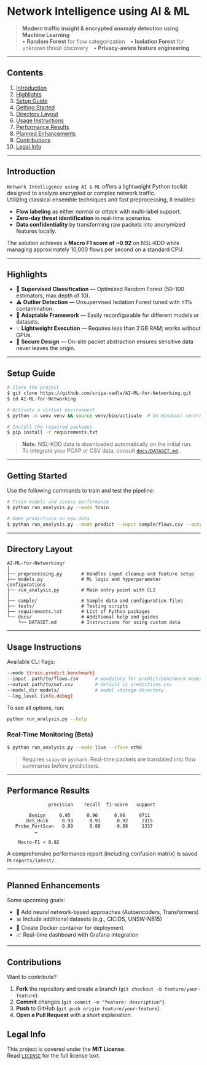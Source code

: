# Network Intelligence using AI & ML

> **Modern traffic insight & encrypted anomaly detection using Machine Learning**  
> • **Random Forest** for flow categorization • **Isolation Forest** for unknown threat discovery • **Privacy-aware feature engineering**

---

## Contents

1. [Introduction](#introduction)  
2. [Highlights](#highlights)  
3. [Setup Guide](#setup-guide)  
4. [Getting Started](#getting-started)  
5. [Directory Layout](#directory-layout)  
6. [Usage Instructions](#usage-instructions)  
7. [Performance Results](#performance-results)  
8. [Planned Enhancements](#planned-enhancements)  
9. [Contributions](#contributions)  
10. [Legal Info](#legal-info)  

---

## Introduction

`Network Intelligence using AI & ML` offers a lightweight Python toolkit designed to analyze encrypted or complex network traffic.  
Utilizing classical ensemble techniques and fast preprocessing, it enables:

- **Flow labeling** as either *normal* or *attack* with multi-label support.  
- **Zero-day threat identification** in real-time scenarios.  
- **Data confidentiality** by transforming raw packets into anonymized features locally.

The solution achieves a **Macro F1 score of ~0.92** on NSL‑KDD while managing approximately 10,000 flows per second on a standard CPU.

---

## Highlights

- 🎯 **Supervised Classification** — Optimized Random Forest (50–100 estimators, max depth of 10).  
- ⚠️ **Outlier Detection** — Unsupervised Isolation Forest tuned with ≤1% contamination.  
- 🧩 **Adaptable Framework** — Easily reconfigurable for different models or datasets.  
- 💡 **Lightweight Execution** — Requires less than 2 GB RAM; works without GPUs.  
- 🔐 **Secure Design** — On-site packet abstraction ensures sensitive data never leaves the origin.

---

## Setup Guide

```bash
# Clone the project
$ git clone https://github.com/sriya-vadla/AI-ML-for-Networking.git
$ cd AI-ML-for-Networking

# Activate a virtual environment
$ python -m venv venv && source venv/bin/activate  # On Windows: venv\Scripts\activate

# Install the required packages
$ pip install -r requirements.txt
```

> **Note**: NSL-KDD data is downloaded automatically on the initial run.  
> To integrate your PCAP or CSV data, consult [`docs/DATASET.md`](docs/DATASET.md).

---

## Getting Started

Use the following commands to train and test the pipeline:

```bash
# Train models and assess performance
$ python run_analysis.py --mode train

# Make predictions on new data
$ python run_analysis.py --mode predict --input sample/flows.csv --output predictions.csv
```

---

## Directory Layout

```text
AI-ML-for-Networking/
│
├── preprocessing.py       # Handles input cleanup and feature setup
├── models.py              # ML logic and hyperparameter configurations
├── run_analysis.py        # Main entry point with CLI
│
├── sample/                # Sample data and configuration files
├── tests/                 # Testing scripts
├── requirements.txt       # List of Python packages
└── docs/                  # Additional help and guides
    └── DATASET.md         # Instructions for using custom data
```

---

## Usage Instructions

Available CLI flags:

```bash
--mode {train,predict,benchmark}
--input  path/to/flows.csv      # mandatory for predict/benchmark modes
--output path/to/out.csv        # default is predictions.csv
--model_dir models/             # model storage directory
--log_level {info,debug}
```

To see all options, run:

```bash
python run_analysis.py --help
```

### Real-Time Monitoring (Beta)

```bash
$ python run_analysis.py --mode live --iface eth0
```

> Requires `scapy` or `pyshark`. Real-time packets are translated into flow summaries before predictions.

---

## Performance Results

```
               precision    recall  f1-score   support

        Benign     0.95      0.96      0.96     9711
       DoS_Hulk     0.93      0.91      0.92     2315
   Probe_PortScan   0.89      0.88      0.88     1337
          …

    Macro-F1 ≈ 0.92
```

A comprehensive performance report (including confusion matrix) is saved in `reports/latest/`.

---

## Planned Enhancements

Some upcoming goals:

- 🔬 Add neural network-based approaches (Autoencoders, Transformers)  
- 📊 Include additional datasets (e.g., CICIDS, UNSW-NB15)  
- 🐳 Create Docker container for deployment  
- 📈 Real-time dashboard with Grafana integration

---

## Contributions
Want to contribute?

1. **Fork** the repository and create a branch (`git checkout -b feature/your-feature`).  
2. **Commit** changes (`git commit -m "feature: description"`).  
3. **Push** to GitHub (`git push origin feature/your-feature`).  
4. **Open a Pull Request** with a short explanation.

## Legal Info

This project is covered under the **MIT License**.  
Read [`LICENSE`](LICENSE) for the full license text.
